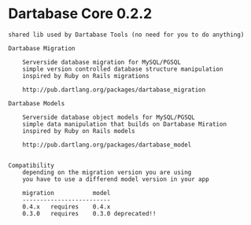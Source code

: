 Dartabase Core 0.2.2
===================

    shared lib used by Dartabase Tools (no need for you to do anything)
    
    Dartabase Migration
		
		Serverside database migration for MySQL/PGSQL
		simple version controlled database structure manipulation 
    	inspired by Ruby on Rails migrations 
    	
    	http://pub.dartlang.org/packages/dartabase_migration
    
    Dartabase Models
    
        Serverside database object models for MySQL/PGSQL 
        simple data manipulation that builds on Dartabase Miration 
        inspired by Ruby on Rails models
        
        http://pub.dartlang.org/packages/dartabase_model
    

	Compatibility
		depending on the migration version you are using 
		you have to use a differend model version in your app
	    
	    migration  			model
	    -------------------------
	    0.4.x	requires    0.4.x
	    0.3.0	requires	0.3.0 deprecated!!